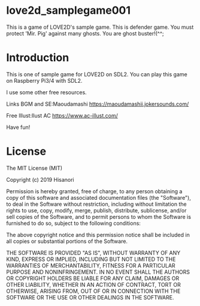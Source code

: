 # love2d_samplegame001
This is a game of  LOVE2D's sample game.
This is defender game. You must protect 'Mir. Pig' against many ghosts.
You are ghost buster!(^^;


# Introduction
This is one of sample game for LOVE2D on SDL2.
You can play this game on Raspberry Pi3/4 with SDL2.

I use some other free resources.

Links
BGM and SE:Maoudamashi
https://maoudamashii.jokersounds.com/

Free Illust:Ilust AC
https://www.ac-illust.com/


Have fun!

# License
The MIT License (MIT)

Copyright (c) 2019 Hisanori

Permission is hereby granted, free of charge, to any person obtaining a copy of this software and associated documentation files (the "Software"), to deal in the Software without restriction, including without limitation the rights to use, copy, modify, merge, publish, distribute, sublicense, and/or sell copies of the Software, and to permit persons to whom the Software is furnished to do so, subject to the following conditions:

The above copyright notice and this permission notice shall be included in all copies or substantial portions of the Software.

THE SOFTWARE IS PROVIDED "AS IS", WITHOUT WARRANTY OF ANY KIND, EXPRESS OR IMPLIED, INCLUDING BUT NOT LIMITED TO THE WARRANTIES OF MERCHANTABILITY, FITNESS FOR A PARTICULAR PURPOSE AND NONINFRINGEMENT. IN NO EVENT SHALL THE AUTHORS OR COPYRIGHT HOLDERS BE LIABLE FOR ANY CLAIM, DAMAGES OR OTHER LIABILITY, WHETHER IN AN ACTION OF CONTRACT, TORT OR OTHERWISE, ARISING FROM, OUT OF OR IN CONNECTION WITH THE SOFTWARE OR THE USE OR OTHER DEALINGS IN THE SOFTWARE.
